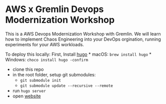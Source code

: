 

# AWS x Gremlin Devops Modernization Workshop 

This is a AWS Devops Modernization Workshop with Gremlin. We will learn how to implement Chaos Engineering into your DevOps orgination, running experiments for your AWS workloads.


To deploy this locally:
First, Install [hugo](https://gohugo.io/)
    * macOS: `brew install hugo`
    * Windows: `choco install hugo -confirm`
* clone this repo
* in the root folder, setup git submodules:
  * `git submodule init`
  * `git submodule update --recursive --remote`
* run ```hugo server```
* open [website](http://localhost:1313)
